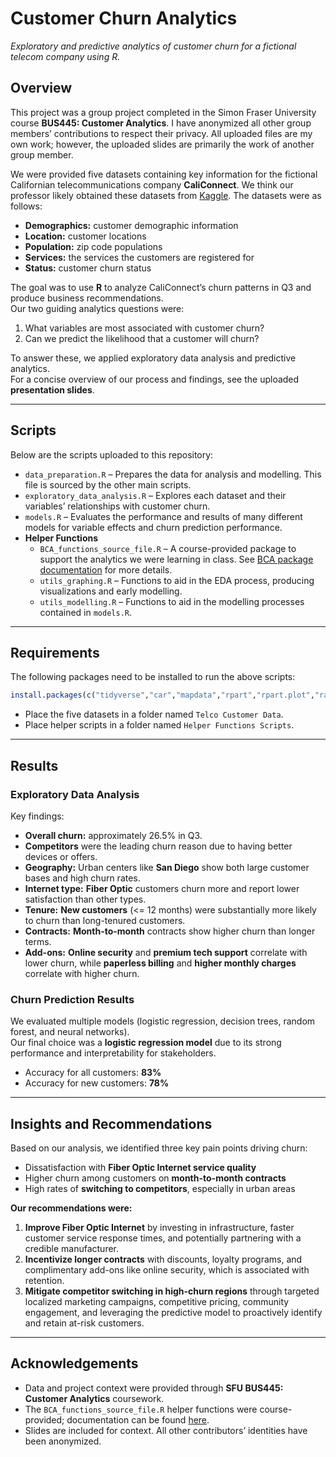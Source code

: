 # Customer Churn Analytics
*Exploratory and predictive analytics of customer churn for a fictional telecom company using R.*

## Overview

This project was a group project completed in the Simon Fraser University course **BUS445: Customer Analytics**. I have anonymized all other group members’ contributions to respect their privacy. All uploaded files are my own work; however, the uploaded slides are primarily the work of another group member.

We were provided five datasets containing key information for the fictional Californian telecommunications company **CaliConnect**. We think our professor likely obtained these datasets from [Kaggle](https://www.kaggle.com/). The datasets were as follows:
- **Demographics:** customer demographic information
- **Location:** customer locations
- **Population:** zip code populations  
- **Services:** the services the customers are registered for
- **Status:** customer churn status 

The goal was to use **R** to analyze CaliConnect’s churn patterns in Q3 and produce business recommendations.  
Our two guiding analytics questions were:  
1. What variables are most associated with customer churn?  
2. Can we predict the likelihood that a customer will churn?  

To answer these, we applied exploratory data analysis and predictive analytics.  
For a concise overview of our process and findings, see the uploaded **presentation slides**.

---

## Scripts

Below are the scripts uploaded to this repository:
- `data_preparation.R` – Prepares the data for analysis and modelling. This file is sourced by the other main scripts.  
- `exploratory_data_analysis.R` – Explores each dataset and their variables’ relationships with customer churn.  
- `models.R` – Evaluates the performance and results of many different models for variable effects and churn prediction performance.  
- **Helper Functions**
  - `BCA_functions_source_file.R` – A course-provided package to support the analytics we were learning in class. See [BCA package documentation](https://cran.r-project.org/web/packages/BCA/index.html) for more details.  
  - `utils_graphing.R` – Functions to aid in the EDA process, producing visualizations and early modelling.  
  - `utils_modelling.R` – Functions to aid in the modelling processes contained in `models.R`.
 
---

## Requirements

The following packages need to be installed to run the above scripts:

```r
install.packages(c("tidyverse","car","mapdata","rpart","rpart.plot","randomForest","nnet"))
```

- Place the five datasets in a folder named `Telco Customer Data`.
- Place helper scripts in a folder named `Helper Functions Scripts`.

---

## Results

### Exploratory Data Analysis
Key findings:
- **Overall churn:** approximately 26.5% in Q3.  
- **Competitors** were the leading churn reason due to having better devices or offers.  
- **Geography:** Urban centers like **San Diego** show both large customer bases and high churn rates.  
- **Internet type:** **Fiber Optic** customers churn more and report lower satisfaction than other types.  
- **Tenure:** **New customers** (<= 12 months) were substantially more likely to churn than long-tenured customers.  
- **Contracts:** **Month-to-month** contracts show higher churn than longer terms.  
- **Add-ons:** **Online security** and **premium tech support** correlate with lower churn, while **paperless billing** and **higher monthly charges** correlate with higher churn.

### Churn Prediction Results
We evaluated multiple models (logistic regression, decision trees, random forest, and neural networks).  
Our final choice was a **logistic regression model** due to its strong performance and interpretability for stakeholders.
- Accuracy for all customers: **83%**  
- Accuracy for new customers: **78%** 

---

## Insights and Recommendations

Based on our analysis, we identified three key pain points driving churn:  
- Dissatisfaction with **Fiber Optic Internet service quality** 
- Higher churn among customers on **month-to-month contracts**
- High rates of **switching to competitors**, especially in urban areas  

**Our recommendations were:**  
1. **Improve Fiber Optic Internet** by investing in infrastructure, faster customer service response times, and potentially partnering with a credible manufacturer.
2. **Incentivize longer contracts** with discounts, loyalty programs, and complimentary add-ons like online security, which is associated with retention.  
3. **Mitigate competitor switching in high-churn regions** through targeted localized marketing campaigns, competitive pricing, community engagement, and leveraging the predictive model to proactively identify and retain at-risk customers.

---

## Acknowledgements

- Data and project context were provided through **SFU BUS445: Customer Analytics** coursework.  
- The `BCA_functions_source_file.R` helper functions were course-provided; documentation can be found [here](https://cran.r-project.org/web/packages/BCA/index.html).  
- Slides are included for context. All other contributors’ identities have been anonymized.

